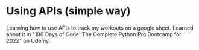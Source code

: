 # Using APIs (simple way)

Learning how to use APIs to track my workouts on a google sheet. Learned about it in "100 Days of Code: The Complete Python Pro Bootcamp for 2022" on Udemy.
